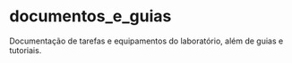 # documentos_e_guias
Documentação de tarefas e equipamentos do laboratório, além de guias e tutoriais.
